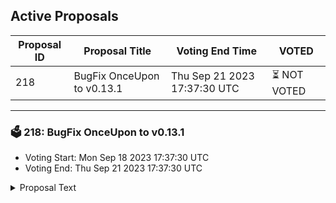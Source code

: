 ## Active Proposals

| Proposal ID | Proposal Title | Voting End Time | VOTED |
|-------------|----------------|-----------------|-------|
| 218 | BugFix OnceUpon to v0.13.1 | Thu Sep 21 2023 17:37:30 UTC | ⏳ NOT VOTED |

---

### 🗳 218: BugFix OnceUpon to v0.13.1
- Voting Start: Mon Sep 18 2023 17:37:30 UTC
- Voting End: Thu Sep 21 2023 17:37:30 UTC

<details>
<summary>Proposal Text</summary>
 
OnceUpon - Communal Story Telling With NFTs
BugFix in existing SmartContract

Current version: https://onceupon.community/
Future version: https://onceupon-delta.vercel.app/

Git: https://github.com/faboweb/onceupon/releases/tag/0.13.1

Changes:

- fix critical issue with game step function
</details>
